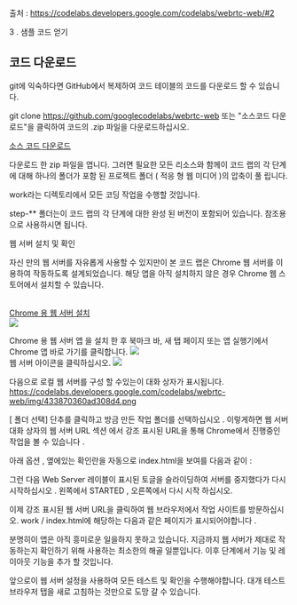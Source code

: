 출처 : https://codelabs.developers.google.com/codelabs/webrtc-web/#2

3 . 샘플 코드 얻기

<h2>코드 다운로드</h2>

git에 익숙하다면 GitHub에서 복제하여 코드 테이블의 코드를 다운로드 할 수 있습니다.

git clone https://github.com/googlecodelabs/webrtc-web
또는 "소스코드 다운로드"을 클릭하여 코드의 .zip 파일을 다운로드하십시오.

<p>
<a href="https://github.com/googlecodelabs/webrtc-web/archive/master.zip">소스 코드 다운로드</a>
<p>

다운로드 한 zip 파일을 엽니다. 
그러면 필요한 모든 리소스와 함께이 코드 랩의 각 단계에 대해 하나의 폴더가 포함 된 프로젝트 폴더 ( 적응 형 웹 미디어 )의 압축이 풀 립니다.

work라는 디렉토리에서 모든 코딩 작업을 수행할 것입니다.

step-** 폴더는이 코드 랩의 각 단계에 대한 완성 된 버전이 포함되어 있습니다. 참조용으로 사용하시면 됩니다.

웹 서버 설치 및 확인

자신 만의 웹 서버를 자유롭게 사용할 수 있지만이 본 코드 랩은 Chrome 웹 서버를 이용하여 작동하도록 설계되었습니다.
해당 앱을 아직 설치하지 않은 경우 Chrome 웹 스토어에서 설치할 수 있습니다.


<br/>
<a href="https://chrome.google.com/webstore/detail/web-server-for-chrome/ofhbbkphhbklhfoeikjpcbhemlocgigb?hl=en">Chrome 용 웹 서버 설치</a>
<br/>

<img src="https://codelabs.developers.google.com/codelabs/webrtc-web/img/6ddeb4aee53c0f0e.png">



Chrome 용 웹 서버 앱 을 설치 한 후 북마크 바, 새 탭 페이지 또는 앱 실행기에서 Chrome 앱 바로 가기를 클릭합니다.
<img src="https://codelabs.developers.google.com/codelabs/webrtc-web/img/bab91398f0bf59f5.png">
<br/>
웹 서버 아이콘을 클릭하십시오.
<img src="https://codelabs.developers.google.com/codelabs/webrtc-web/img/60da10ee57cbb190.png">


다음으로 로컬 웹 서버를 구성 할 수있는이 대화 상자가 표시됩니다.
https://codelabs.developers.google.com/codelabs/webrtc-web/img/433870360ad308d4.png


[ 폴더 선택] 단추를 클릭하고 방금 만든 작업 폴더를 선택하십시오 . 이렇게하면 웹 서버 대화 상자의 웹 서버 URL 섹션 에서 강조 표시된 URL을 통해 Chrome에서 진행중인 작업을 볼 수 있습니다 .

아래 옵션 , 옆에있는 확인란을 자동으로 index.html을 보여를 다음과 같이 :



그런 다음 Web Server 레이블이 표시된 토글을 슬라이딩하여 서버를 중지했다가 다시 시작하십시오 . 왼쪽에서 STARTED , 오른쪽에서 다시 시작 하십시오.



이제 강조 표시된 웹 서버 URL을 클릭하여 웹 브라우저에서 작업 사이트를 방문하십시오. work / index.html에 해당하는 다음과 같은 페이지가 표시되어야합니다 .



분명히이 앱은 아직 흥미로운 일을하지 못하고 있습니다. 지금까지 웹 서버가 제대로 작동하는지 확인하기 위해 사용하는 최소한의 해골 일뿐입니다. 이후 단계에서 기능 및 레이아웃 기능을 추가 할 것입니다.

앞으로이 웹 서버 설정을 사용하여 모든 테스트 및 확인을 수행해야합니다. 대개 테스트 브라우저 탭을 새로 고침하는 것만으로 도망 갈 수 있습니다.
